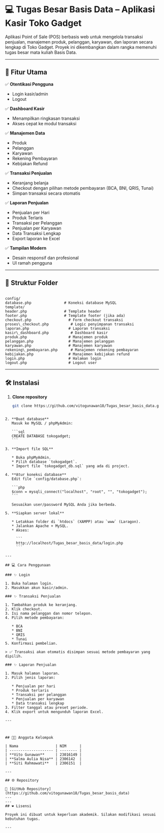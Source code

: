 
# 💻 Tugas Besar Basis Data – Aplikasi Kasir Toko Gadget

Aplikasi Point of Sale (POS) berbasis web untuk mengelola transaksi penjualan, manajemen produk, pelanggan, karyawan, dan laporan secara lengkap di Toko Gadget. Proyek ini dikembangkan dalam rangka memenuhi tugas besar mata kuliah Basis Data.

---

## 🎯 Fitur Utama

✅ **Otentikasi Pengguna**
- Login kasir/admin
- Logout

✅ **Dashboard Kasir**
- Menampilkan ringkasan transaksi
- Akses cepat ke modul transaksi

✅ **Manajemen Data**
- Produk
- Pelanggan
- Karyawan
- Rekening Pembayaran
- Kebijakan Refund

✅ **Transaksi Penjualan**
- Keranjang belanja
- Checkout dengan pilihan metode pembayaran (BCA, BNI, QRIS, Tunai)
- Simpan transaksi secara otomatis

✅ **Laporan Penjualan**
- Penjualan per Hari
- Produk Terlaris
- Transaksi per Pelanggan
- Penjualan per Karyawan
- Data Transaksi Lengkap
- Export laporan ke Excel

✅ **Tampilan Modern**
- Desain responsif dan profesional
- UI ramah pengguna

---

## 📂 Struktur Folder

```

config/
database.php               # Koneksi database MySQL
template/
header.php                 # Template header
footer.php                 # Template footer (jika ada)
checkout.php                 # Form checkout transaksi
proses\_checkout.php          # Logic penyimpanan transaksi
laporan.php                  # Laporan transaksi
kasir\_dashboard.php          # Dashboard kasir
produk.php                   # Manajemen produk
pelanggan.php                # Manajemen pelanggan
karyawan.php                 # Manajemen karyawan
rekening\_pembayaran.php      # Manajemen rekening pembayaran
kebijakan.php                # Manajemen kebijakan refund
login.php                    # Halaman login
logout.php                   # Logout user

````

---

## 🛠️ Instalasi

1. **Clone repository**
   ```bash
   git clone https://github.com/vitogunawan18/Tugas_besar_basis_data.git
````

2. **Buat database**
   Masuk ke MySQL / phpMyAdmin:

   ```sql
   CREATE DATABASE tokogadget;
   ```

3. **Import file SQL**

   * Buka phpMyAdmin.
   * Pilih database `tokogadget`.
   * Import file `tokogadget_db.sql` yang ada di project.

4. **Atur koneksi database**
   Edit file `config/database.php`:

   ```php
   $conn = mysqli_connect("localhost", "root", "", "tokogadget");
   ```

   Sesuaikan user/password MySQL Anda jika berbeda.

5. **Siapkan server lokal**

   * Letakkan folder di `htdocs` (XAMPP) atau `www` (Laragon).
   * Jalankan Apache + MySQL.
   * Akses:

     ```
     http://localhost/Tugas_besar_basis_data/login.php
     ```

---

## 💻 Cara Penggunaan

### ✨ Login

1. Buka halaman login.
2. Masukkan akun kasir/admin.

### ✨ Transaksi Penjualan

1. Tambahkan produk ke keranjang.
2. Klik checkout.
3. Isi nama pelanggan dan nomor telepon.
4. Pilih metode pembayaran:

   * BCA
   * BNI
   * QRIS
   * Tunai
5. Konfirmasi pembelian.

> ✅ Transaksi akan otomatis disimpan sesuai metode pembayaran yang dipilih.

### ✨ Laporan Penjualan

1. Masuk halaman laporan.
2. Pilih jenis laporan:

   * Penjualan per hari
   * Produk terlaris
   * Transaksi per pelanggan
   * Penjualan per karyawan
   * Data transaksi lengkap
3. Filter tanggal atau preset periode.
4. Klik export untuk mengunduh laporan Excel.

---



## 👨‍💻 Anggota Kelompok

| Nama                 | NIM      |
| -------------------- | -------- |
| **Vito Gunawan**     | 23016149 |
| **Salma Aulia Nisa** | 2306142  |
| **Siti Rahmawati**   | 2306151  |

---

## 🌐 Repository

🔗 [GitHub Repository](https://github.com/vitogunawan18/Tugas_besar_basis_data)
---
---
## ❤️ Lisensi

Proyek ini dibuat untuk keperluan akademik. Silakan modifikasi sesuai kebutuhan tugas.

---
